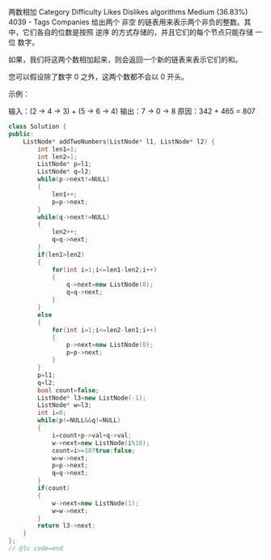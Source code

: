 两数相加
Category	Difficulty	Likes	Dislikes
algorithms	Medium (36.83%)	4039	-
Tags
Companies
给出两个 非空 的链表用来表示两个非负的整数。其中，它们各自的位数是按照 逆序 的方式存储的，并且它们的每个节点只能存储 一位 数字。

如果，我们将这两个数相加起来，则会返回一个新的链表来表示它们的和。

您可以假设除了数字 0 之外，这两个数都不会以 0 开头。

示例：

输入：(2 -> 4 -> 3) + (5 -> 6 -> 4)
输出：7 -> 0 -> 8
原因：342 + 465 = 807
```cpp
class Solution {
public:
    ListNode* addTwoNumbers(ListNode* l1, ListNode* l2) {
        int len1=1;
        int len2=1;
        ListNode* p=l1;
        ListNode* q=l2;
        while(p->next!=NULL)
        {
            len1++;
            p=p->next;
        }
        while(q->next!=NULL)
        {
            len2++;
            q=q->next;
        }
        if(len1>len2)
        {
            for(int i=1;i<=len1-len2;i++)
            {
                q->next=new ListNode(0);
                q=q->next;
            }
        }
        else
        {
            for(int i=1;i<=len2-len1;i++)
            {
                p->next=new ListNode(0);
                p=p->next;
            }
        }
        p=l1;
        q=l2;
        bool count=false;
        ListNode* l3=new ListNode(-1);
        ListNode* w=l3;
        int i=0;
        while(p!=NULL&&q!=NULL)
        {
            i=count+p->val+q->val;
            w->next=new ListNode(i%10);
            count=i>=10?true:false;
            w=w->next;
            p=p->next;
            q=q->next;
        }
        if(count)
        {
            w->next=new ListNode(1);
            w=w->next;
        }
        return l3->next;
    }
};
// @lc code=end
```

